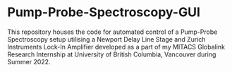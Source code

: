 # Pump-Probe-Spectroscopy-GUI
 
 This repository houses the code for automated control of a Pump-Probe Spectroscopy setup utilising a Newport Delay Line Stage and Zurich Instruments Lock-In Amplifier developed as a part of my MITACS Globalink Research Internship at University of British Columbia, Vancouver during Summer 2022.
